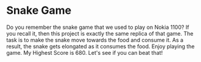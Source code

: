 # Snake Game

Do you remember the snake game that we used to play on Nokia 1100? If you recall it, then this project is exactly the same replica of that game. The task is to make the snake move towards the food and consume it. As a result, the snake gets elongated as it consumes the food. Enjoy playing the game. My Highest Score is 680. Let's see if you can beat that! 
